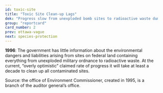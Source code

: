 ```yaml
---
id: toxic-site
title: "Toxic Site Clean-up Lags"
dek: "Progress slow from unexploded bomb sites to radioactive waste dumps."
group: "reportcard"
card_number: 2
prev: ottawa-vague
next: species-protection
---
```

**1996**: The government has little information about the environmental dangers and liabilities arising from sites on federal land containing everything from unexploded military ordnance to radioactive waste. At the current, “overly optimistic” claimed rate of progress it will take at least a decade to clean up all contaminated sites.

Source: the office of Environment Commissioner, created in 1995, is a branch of the auditor general’s office.
